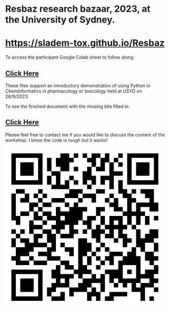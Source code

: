# Resbaz research bazaar, 2023, at the University of Sydney.

<body>

<p> <H1><a href="https://sladem-tox.github.io/Resbaz"> https://sladem-tox.github.io/Resbaz </a> </H1></p>




To access the participant Google Colab sheet to follow along:
<H2><a href="https://colab.research.google.com/drive/1F2yiEjv9hYq6AKZpblMjlBGc3BtJeJh3?usp=sharing"> Click Here </a> </H2> 


These files support an introductory demonstration of using Python in Cheminformatics in pharmacology or toxicology held at USYD on 26/9/2023.

To see the finished document with the missing bits filled in:
<H2> <a href="https://colab.research.google.com/drive/1Sronr10ihLZfjZxJ3UZVlaGzmBqXrVZy?usp=sharing"> Click Here </a> </H2>
<p>Please feel free to contact me if you would like to discuss the content of the workshop. I know the code is rough but it works!</p>

<p>
<img src="adobe-express-qr-code.png" alt="QRcode">
</p>


</body>
